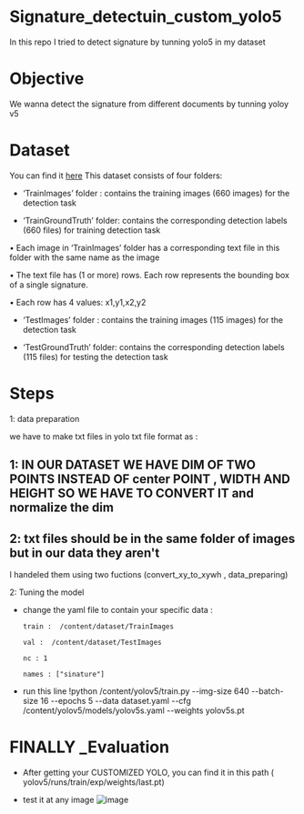 # Signature_detectuin_custom_yolo5
In this repo I tried to detect signature by tunning yolo5 in my dataset 

# Objective 

We wanna detect the signature from different documents by tunning yoloy v5 

# Dataset 
You can find it [here](https://drive.google.com/file/d/1gew1zSfSZKiUKGPGc3bpGXbO03HvE9-_/view) 
This dataset consists of four folders:
- ‘TrainImages’ folder : contains the training images (660 images) 
for the detection task

- ‘TrainGroundTruth’ folder: contains the corresponding detection 
labels (660 files) for training detection task

• Each image in ‘TrainImages’ folder has a corresponding 
text file in this folder with the same name as the image

• The text file has (1 or more) rows. Each row represents the 
bounding box of a single signature.

• Each row has 4 values: x1,y1,x2,y2

- ‘TestImages’ folder : contains the training images (115 images) for 
the detection task

- ‘TestGroundTruth’ folder: contains the corresponding detection 
labels (115 files) for testing the detection task

# Steps 

1: data preparation 

we have to make txt files in yolo txt file format as :
 
## 1:  IN OUR DATASET WE HAVE DIM OF TWO POINTS  INSTEAD OF center  POINT , WIDTH AND HEIGHT SO WE HAVE TO CONVERT IT and **normalize the dim**  

## 2: txt files should be in the same folder of images but in our data they aren't 

I handeled them using two fuctions (convert_xy_to_xywh , data_preparing)

2: Tuning the model 

- change the yaml file to contain your specific data :

      train :  /content/dataset/TrainImages

      val :  /content/dataset/TestImages

      nc : 1

      names : ["sinature"]
- run this line 
!python /content/yolov5/train.py --img-size 640 --batch-size 16 --epochs 5 --data dataset.yaml --cfg /content/yolov5/models/yolov5s.yaml --weights yolov5s.pt

# FINALLY _Evaluation  
- After getting your  CUSTOMIZED YOLO, you can find it in this path ( yolov5/runs/train/exp/weights/last.pt)

- test it at any image 
![image](https://user-images.githubusercontent.com/84232181/229382086-2b30e002-9443-4b26-a712-154c1e46be35.png)
